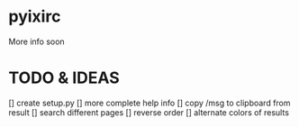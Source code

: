 # pyixirc
More info soon


# TODO & IDEAS
[] create setup.py
[] more complete help info
[] copy /msg to clipboard from result
[] search different pages
[] reverse order
[] alternate colors of results


